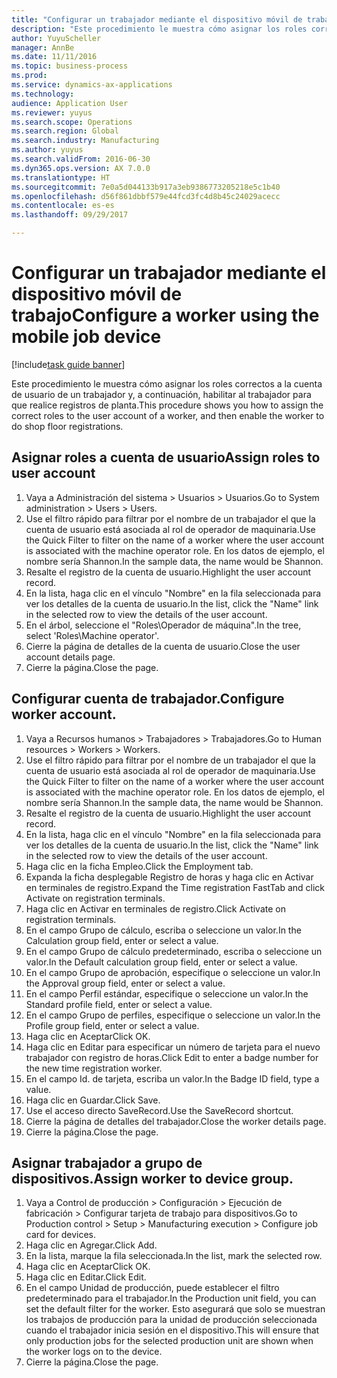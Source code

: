 ```yaml
--- 
title: "Configurar un trabajador mediante el dispositivo móvil de trabajo"
description: "Este procedimiento le muestra cómo asignar los roles correctos a la cuenta de usuario de un trabajador y, a continuación, habilitar al trabajador para que realice registros de planta."
author: YuyuScheller
manager: AnnBe
ms.date: 11/11/2016
ms.topic: business-process
ms.prod: 
ms.service: dynamics-ax-applications
ms.technology: 
audience: Application User
ms.reviewer: yuyus
ms.search.scope: Operations
ms.search.region: Global
ms.search.industry: Manufacturing
ms.author: yuyus
ms.search.validFrom: 2016-06-30
ms.dyn365.ops.version: AX 7.0.0
ms.translationtype: HT
ms.sourcegitcommit: 7e0a5d044133b917a3eb9386773205218e5c1b40
ms.openlocfilehash: d56f861dbbf579e44fcd3fc4d8b45c24029acecc
ms.contentlocale: es-es
ms.lasthandoff: 09/29/2017

---
```

# <a name="configure-a-worker-using-the-mobile-job-device"></a><span data-ttu-id="20f36-103">Configurar un trabajador mediante el dispositivo móvil de trabajo</span><span class="sxs-lookup"><span data-stu-id="20f36-103">Configure a worker using the mobile job device</span></span>

[!include[task guide banner](../../includes/task-guide-banner.md)]

<span data-ttu-id="20f36-104">Este procedimiento le muestra cómo asignar los roles correctos a la cuenta de usuario de un trabajador y, a continuación, habilitar al trabajador para que realice registros de planta.</span><span class="sxs-lookup"><span data-stu-id="20f36-104">This procedure shows you how to assign the correct roles to the user account of a worker, and then enable the worker to do shop floor registrations.</span></span>


## <a name="assign-roles-to-user-account"></a><span data-ttu-id="20f36-105">Asignar roles a cuenta de usuario</span><span class="sxs-lookup"><span data-stu-id="20f36-105">Assign roles to user account</span></span>
1. <span data-ttu-id="20f36-106">Vaya a Administración del sistema > Usuarios > Usuarios.</span><span class="sxs-lookup"><span data-stu-id="20f36-106">Go to System administration > Users > Users.</span></span>
2. <span data-ttu-id="20f36-107">Use el filtro rápido para filtrar por el nombre de un trabajador el que la cuenta de usuario está asociada al rol de operador de maquinaria.</span><span class="sxs-lookup"><span data-stu-id="20f36-107">Use the Quick Filter to filter on the name of a worker where the user account is associated with the machine operator role.</span></span> <span data-ttu-id="20f36-108">En los datos de ejemplo, el nombre sería Shannon.</span><span class="sxs-lookup"><span data-stu-id="20f36-108">In the sample data, the name would be Shannon.</span></span>
3. <span data-ttu-id="20f36-109">Resalte el registro de la cuenta de usuario.</span><span class="sxs-lookup"><span data-stu-id="20f36-109">Highlight the user account record.</span></span>
4. <span data-ttu-id="20f36-110">En la lista, haga clic en el vínculo "Nombre" en la fila seleccionada para ver los detalles de la cuenta de usuario.</span><span class="sxs-lookup"><span data-stu-id="20f36-110">In the list, click the "Name" link in the selected row to view the details of the user account.</span></span>
5. <span data-ttu-id="20f36-111">En el árbol, seleccione el "Roles\Operador de máquina".</span><span class="sxs-lookup"><span data-stu-id="20f36-111">In the tree, select 'Roles\Machine operator'.</span></span>
6. <span data-ttu-id="20f36-112">Cierre la página de detalles de la cuenta de usuario.</span><span class="sxs-lookup"><span data-stu-id="20f36-112">Close the user account details page.</span></span>
7. <span data-ttu-id="20f36-113">Cierre la página.</span><span class="sxs-lookup"><span data-stu-id="20f36-113">Close the page.</span></span>

## <a name="configure-worker-account"></a><span data-ttu-id="20f36-114">Configurar cuenta de trabajador.</span><span class="sxs-lookup"><span data-stu-id="20f36-114">Configure worker account.</span></span>
1. <span data-ttu-id="20f36-115">Vaya a Recursos humanos > Trabajadores > Trabajadores.</span><span class="sxs-lookup"><span data-stu-id="20f36-115">Go to Human resources > Workers > Workers.</span></span>
2. <span data-ttu-id="20f36-116">Use el filtro rápido para filtrar por el nombre de un trabajador el que la cuenta de usuario está asociada al rol de operador de maquinaria.</span><span class="sxs-lookup"><span data-stu-id="20f36-116">Use the Quick Filter to filter on the name of a worker where the user account is associated with the machine operator role.</span></span> <span data-ttu-id="20f36-117">En los datos de ejemplo, el nombre sería Shannon.</span><span class="sxs-lookup"><span data-stu-id="20f36-117">In the sample data, the name would be Shannon.</span></span>
3. <span data-ttu-id="20f36-118">Resalte el registro de la cuenta de usuario.</span><span class="sxs-lookup"><span data-stu-id="20f36-118">Highlight the user account record.</span></span>
4. <span data-ttu-id="20f36-119">En la lista, haga clic en el vínculo "Nombre" en la fila seleccionada para ver los detalles de la cuenta de usuario.</span><span class="sxs-lookup"><span data-stu-id="20f36-119">In the list, click the "Name" link in the selected row to view the details of the user account.</span></span>
5. <span data-ttu-id="20f36-120">Haga clic en la ficha Empleo.</span><span class="sxs-lookup"><span data-stu-id="20f36-120">Click the Employment tab.</span></span>
6. <span data-ttu-id="20f36-121">Expanda la ficha desplegable Registro de horas y haga clic en Activar en terminales de registro.</span><span class="sxs-lookup"><span data-stu-id="20f36-121">Expand the Time registration FastTab and click Activate on registration terminals.</span></span>
7. <span data-ttu-id="20f36-122">Haga clic en Activar en terminales de registro.</span><span class="sxs-lookup"><span data-stu-id="20f36-122">Click Activate on registration terminals.</span></span>
8. <span data-ttu-id="20f36-123">En el campo Grupo de cálculo, escriba o seleccione un valor.</span><span class="sxs-lookup"><span data-stu-id="20f36-123">In the Calculation group field, enter or select a value.</span></span>
9. <span data-ttu-id="20f36-124">En el campo Grupo de cálculo predeterminado, escriba o seleccione un valor.</span><span class="sxs-lookup"><span data-stu-id="20f36-124">In the Default calculation group field, enter or select a value.</span></span>
10. <span data-ttu-id="20f36-125">En el campo Grupo de aprobación, especifique o seleccione un valor.</span><span class="sxs-lookup"><span data-stu-id="20f36-125">In the Approval group field, enter or select a value.</span></span>
11. <span data-ttu-id="20f36-126">En el campo Perfil estándar, especifique o seleccione un valor.</span><span class="sxs-lookup"><span data-stu-id="20f36-126">In the Standard profile field, enter or select a value.</span></span>
12. <span data-ttu-id="20f36-127">En el campo Grupo de perfiles, especifique o seleccione un valor.</span><span class="sxs-lookup"><span data-stu-id="20f36-127">In the Profile group field, enter or select a value.</span></span>
13. <span data-ttu-id="20f36-128">Haga clic en Aceptar</span><span class="sxs-lookup"><span data-stu-id="20f36-128">Click OK.</span></span>
14. <span data-ttu-id="20f36-129">Haga clic en Editar para especificar un número de tarjeta para el nuevo trabajador con registro de horas.</span><span class="sxs-lookup"><span data-stu-id="20f36-129">Click Edit to enter a badge number for the new time registration worker.</span></span>
15. <span data-ttu-id="20f36-130">En el campo Id. de tarjeta, escriba un valor.</span><span class="sxs-lookup"><span data-stu-id="20f36-130">In the Badge ID field, type a value.</span></span>
16. <span data-ttu-id="20f36-131">Haga clic en Guardar.</span><span class="sxs-lookup"><span data-stu-id="20f36-131">Click Save.</span></span>
17. <span data-ttu-id="20f36-132">Use el acceso directo SaveRecord.</span><span class="sxs-lookup"><span data-stu-id="20f36-132">Use the SaveRecord shortcut.</span></span>
18. <span data-ttu-id="20f36-133">Cierre la página de detalles del trabajador.</span><span class="sxs-lookup"><span data-stu-id="20f36-133">Close the worker details page.</span></span>
19. <span data-ttu-id="20f36-134">Cierre la página.</span><span class="sxs-lookup"><span data-stu-id="20f36-134">Close the page.</span></span>

## <a name="assign-worker-to-device-group"></a><span data-ttu-id="20f36-135">Asignar trabajador a grupo de dispositivos.</span><span class="sxs-lookup"><span data-stu-id="20f36-135">Assign worker to device group.</span></span>
1. <span data-ttu-id="20f36-136">Vaya a Control de producción > Configuración > Ejecución de fabricación > Configurar tarjeta de trabajo para dispositivos.</span><span class="sxs-lookup"><span data-stu-id="20f36-136">Go to Production control > Setup > Manufacturing execution > Configure job card for devices.</span></span>
2. <span data-ttu-id="20f36-137">Haga clic en Agregar.</span><span class="sxs-lookup"><span data-stu-id="20f36-137">Click Add.</span></span>
3. <span data-ttu-id="20f36-138">En la lista, marque la fila seleccionada.</span><span class="sxs-lookup"><span data-stu-id="20f36-138">In the list, mark the selected row.</span></span>
4. <span data-ttu-id="20f36-139">Haga clic en Aceptar</span><span class="sxs-lookup"><span data-stu-id="20f36-139">Click OK.</span></span>
5. <span data-ttu-id="20f36-140">Haga clic en Editar.</span><span class="sxs-lookup"><span data-stu-id="20f36-140">Click Edit.</span></span>
6. <span data-ttu-id="20f36-141">En el campo Unidad de producción, puede establecer el filtro predeterminado para el trabajador.</span><span class="sxs-lookup"><span data-stu-id="20f36-141">In the Production unit field, you can set the default filter for the worker.</span></span> <span data-ttu-id="20f36-142">Esto asegurará que solo se muestran los trabajos de producción para la unidad de producción seleccionada cuando el trabajador inicia sesión en el dispositivo.</span><span class="sxs-lookup"><span data-stu-id="20f36-142">This will ensure that only production jobs for the selected production unit are shown when the worker logs on to the device.</span></span>
7. <span data-ttu-id="20f36-143">Cierre la página.</span><span class="sxs-lookup"><span data-stu-id="20f36-143">Close the page.</span></span>


